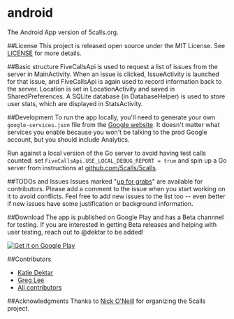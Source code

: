 # android
The Android App version of 5calls.org.

##License
This project is released open source under the MIT License. See [LICENSE](https://github.com/5calls/android/blob/master/LICENSE.txt) for more details.

##Basic structure
FiveCallsApi is used to request a list of issues from the server in MainActivity. When an issue is clicked, IssueActivity is launched for that issue, and FiveCallsApi is again used to record information back to the server. Location is set in LocationActivity and saved in SharedPreferences. A SQLite database (in DatabaseHelper) is used to store user stats, which are displayed in StatsActivity.

##Development
To run the app locally, you'll need to generate your own `google-services.json` file from the [Google website](https://developers.google.com/mobile/add).  It doesn't matter what services you enable because you won't be talking to the prod Google account, but you should include Analytics.

Run against a local version of the Go server to avoid having test calls counted: set `FiveCallsApi.USE_LOCAL_DEBUG_REPORT = true` and spin up a Go server from instructions at [github.com/5calls/5calls](https://github.com/5calls/5calls).

##TODOs and Issues
Issues marked "[up for grabs](https://github.com/5calls/android/labels/up%20for%20grabs)" are available for contributors. Please add a comment to the issue when you start working on it to avoid conflicts. Feel free to add new issues to the list too -- even better if new issues have some justification or background information.

##Download
The app is published on Google Play and has a Beta channnel for testing. If you are interested in getting Beta releases and helping with user testing, reach out to @dektar to be added!

[![Get it on Google Play](https://play.google.com/intl/en_us/badges/images/generic/en_badge_web_generic.png)](https://play.google.com/store/apps/details?id=org.a5calls.android.a5calls&rdid=org.a5calls.android.a5calls)

##Contributors
 - [Katie Dektar](https://github.com/dektar)
 - [Greg Lee](https://github.com/gregliest)
 - [All contributors](https://github.com/5calls/android/graphs/contributors)

##Acknowledgments
Thanks to [Nick O'Neill](https://github.com/nickoneill) for organizing the 5calls project.

